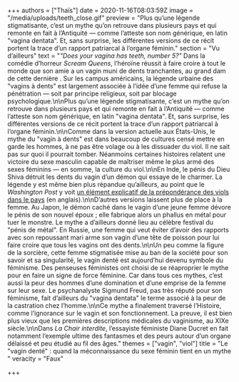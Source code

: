 +++
authors = ["Thaïs"]
date = 2020-11-16T08:03:59Z
image = "/media/uploads/teeth_close.gif"
preview = "Plus qu’une légende stigmatisante, c’est un mythe qu’on retrouve dans plusieurs pays et qui remonte en fait à l’Antiquité — comme l’atteste son nom générique, en latin \"vagina dentata\". Et, sans surprise, les différentes versions de ce récit portent la trace d’un rapport patriarcal à l’organe féminin."
section = "Vu d’ailleurs"
text = "_\"Does your vagina has teeth, number 5?\"_ Dans la comédie d’horreur _Scream Queens_, l’héroïne réussit à faire croire à tout le monde que son amie a un vagin muni de dents tranchantes, au grand dam de cette dernière . Sur les campus américains, la légende urbaine des \"vagins à dents\" est largement associée à l’idée d’une femme qui refuse la pénétration — soit par principe religieux, soit par blocage psychologique.\n\nPlus qu’une légende stigmatisante, c’est un mythe qu’on retrouve dans plusieurs pays et qui remonte en fait à l’Antiquité — comme l’atteste son nom générique, en latin \"vagina dentata\". Et, sans surprise, les différentes versions de ce récit portent la trace d’un rapport patriarcal à l’organe féminin.\n\nComme dans la version actuelle aux États-Unis, le mythe du \"vagin à dents\" est dans beaucoup de cultures censé mettre en garde les hommes, à ne pas être volage ou à les dissuader du viol. Il ne sait pas sur quoi il pourrait tomber. Néanmoins certaines histoires relatent une victoire du sexe masculin capable de maîtriser même le plus armé des sexes féminins — en somme, la culture du viol.\n\nEn Inde, le pénis du Dieu Shiva détruit les dents du vagin d’un démon qui essaye de le charmer. La légende y est même bien plus répandue qu’ailleurs, au point que le _Washington Post_ y voit [un élément explicatif de la prépondérance des viols dans le pays](https://www.washingtonpost.com/posteverything/wp/2014/06/16/the-stories-men-tell-to-convince-themselves-that-rape-is-okay/) (en anglais).\n\nD’autres versions laissent plus de place à la femme. Au Japon, le démon caché dans le vagin d’une jeune femme dévore le pénis de son nouvel époux&nbsp;; elle fabrique alors un phallus en métal pour tuer le monstre. Le mythe a d’ailleurs donné lieu au célèbre festival du \"pénis de métal\". En Russie, une femme qui veut éviter d’avoir des rapports avec son repoussant mari arme son vagin d’une tête de poisson pour lui faire croire que tous les vagins ont des dents.\n\nUn peu comme la figure de la sorcière, cette femme stigmatisée mise au ban de la société pour son savoir et sa singularité, le vagin denté est aujourd’hui devenu symbole du féminisme. Des penseuses féministes ont choisi de se réaproprier le mythe pour en faire un signe de force féminine. Car dans tous ces mythes, c’est aussi la peur des hommes d’une domination et d’une emprise de la femme sur leur sexe. Le psychanalyste Sigmund Freud, pas très réputé pour son féminisme, fait d’ailleurs du \"vagina dentata\" le terme associé à la peur de la castration chez l’homme.\n\nCe mythe a finalement traversé l’Histoire, comme l’ignorance sur le vagin et son fonctionnement. La preuve, il est bien plus vieux que les premières descriptions médicales du vaginisme, au XIXe siècle.\n\nDans _La Chair interdite_, l’essayiste féministe Diane Ducret en fait notamment l’exemple ultime des fantasmes et des peurs autour d’un organe délaissé et peu étudié au fil des âges."
themes = ["vagin", "viol"]
title = "Le \"vagin denté\"&nbsp;: quand la méconnaissance du sexe féminin tient en un mythe "
veracity = "Faux"

+++
